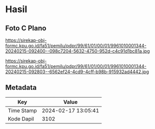 # Hasil

## Foto C Plano

https://sirekap-obj-formc.kpu.go.id/fa51/pemilu/pdpr/99/61/01/00/01/9961010001344-20240215-092400--098c7204-5632-4750-952d-c4c91d1bc81a.jpg

https://sirekap-obj-formc.kpu.go.id/fa51/pemilu/pdpr/99/61/01/00/01/9961010001344-20240215-092803--6562ef24-4cd9-4cff-b98b-915932ad4442.jpg


## Metadata

| Key        | Value               |
| ---------- | ------------------- |
| Time Stamp | 2024-02-17 13:05:41 |
| Kode Dapil | 3102                |




